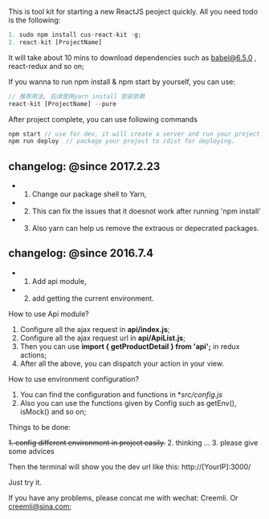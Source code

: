 This is tool kit for starting a new ReactJS peoject quickly.
All you need todo is the following:

```javascript
1. sudo npm install cus-react-kit -g;
2. react-kit [ProjectName]
```

It will take about 10 mins to download dependencies such as babel@6.5.0 , react-redux and so on;


If you wanna to run  npm install & npm start by yourself, you can use:

```javascript
// 推荐用法, 后续使用yarn install 安装依赖
react-kit [ProjectName] --pure      
```

After project complete, you can use following commands

```javascript
npm start // use for dev, it will create a server and run your project
npm run deploy  // package your project to /dist for deploying.
```

##  changelog: @since 2017.2.23

* 1. Change our package shell to Yarn,
* 2. This can fix the issues that it doesnot work after running 'npm install'
* 3. Also yarn can help us remove the extraous or depecrated packages.  


##  changelog: @since 2016.7.4
* 1. Add api module, 
* 2. add getting the current environment.


How to use Api module?
1. Configure all the ajax request in **api/index.js**;
2. Configure all the ajax request url in **api/ApiList.js**;
3. Then you can use **import { getProductDetail } from 'api';** in redux actions;
4. After all the above, you can dispatch your action in your view.

How to use environment configuration?
1. You can find the configuration and functions in **src/config.js*
2. Also you can use the functions given by Config such as getEnv(), isMock() and so on;


Things to be done:

~~1. config different environment in project easily.~~
2. thinking ...
3. please give some advices


Then the terminal will show you the dev url like this: http://[YourIP]:3000/

Just try it.

If you have any problems, please concat me with wechat: Creemli. Or creemli@sina.com;
